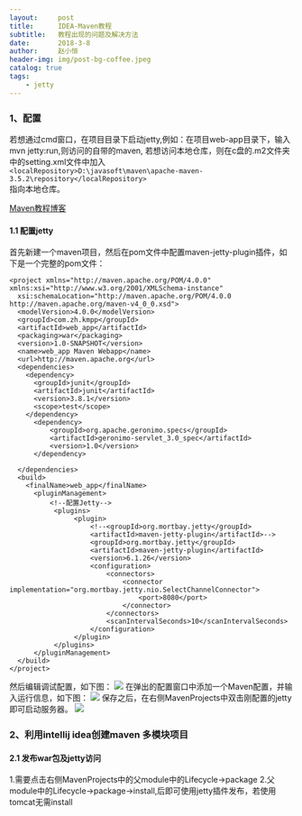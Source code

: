 ```yaml
---
layout:     post
title:      IDEA-Maven教程
subtitle:   教程出现的问题及解决方法
date:       2018-3-8
author:     赵小恒
header-img: img/post-bg-coffee.jpeg
catalog: true
tags:
    - jetty
---
```


### 1、配置

若想通过cmd窗口，在项目目录下启动jetty,例如：在项目web-app目录下，输入mvn jetty:run,则访问的自带的maven,
若想访问本地仓库，则在c盘的.m2文件夹中的setting.xml文件中加入  
`<localRepository>D:\javasoft\maven\apache-maven-3.5.2\repository</localRepository>`  
指向本地仓库。

[Maven教程博客](http://www.cnblogs.com/Brake/p/maven_pom_optimization.html)  

#### 1.1 配置jetty

首先新建一个maven项目，然后在pom文件中配置maven-jetty-plugin插件，如下是一个完整的pom文件：

```
<project xmlns="http://maven.apache.org/POM/4.0.0" xmlns:xsi="http://www.w3.org/2001/XMLSchema-instance"
  xsi:schemaLocation="http://maven.apache.org/POM/4.0.0 http://maven.apache.org/maven-v4_0_0.xsd">
  <modelVersion>4.0.0</modelVersion>
  <groupId>com.zh.kmpp</groupId>
  <artifactId>web_app</artifactId>
  <packaging>war</packaging>
  <version>1.0-SNAPSHOT</version>
  <name>web_app Maven Webapp</name>
  <url>http://maven.apache.org</url>
  <dependencies>
    <dependency>
      <groupId>junit</groupId>
      <artifactId>junit</artifactId>
      <version>3.8.1</version>
      <scope>test</scope>
    </dependency>
      <dependency>
          <groupId>org.apache.geronimo.specs</groupId>
          <artifactId>geronimo-servlet_3.0_spec</artifactId>
          <version>1.0</version>
      </dependency>

  </dependencies>
  <build>
    <finalName>web_app</finalName>
      <pluginManagement>
          <!--配置Jetty-->
           <plugins>
                <plugin>
                    <!--<groupId>org.mortbay.jetty</groupId>
                    <artifactId>maven-jetty-plugin</artifactId>-->
                    <groupId>org.mortbay.jetty</groupId>
                    <artifactId>maven-jetty-plugin</artifactId>
                    <version>6.1.26</version>
                    <configuration>
                        <connectors>
                            <connector implementation="org.mortbay.jetty.nio.SelectChannelConnector">
                                <port>8080</port>
                            </connector>
                        </connectors>
                        <scanIntervalSeconds>10</scanIntervalSeconds>
                    </configuration>
                </plugin>
           </plugins>
      </pluginManagement>
  </build>
</project>
```
然后编辑调试配置，如下图：
![](http://p2q983f8e.bkt.clouddn.com/maven_jetty_1.jpg)
在弹出的配置窗口中添加一个Maven配置，并输入运行信息，如下图：
![](http://p2q983f8e.bkt.clouddn.com/maven_jetty_2.jpg)
保存之后，在右侧MavenProjects中双击刚配置的jetty即可启动服务器。
![](http://p2q983f8e.bkt.clouddn.com/maven_jetty_3.jpg)

### 2、利用intellij idea创建maven 多模块项目

#### 2.1 发布war包及jetty访问

1.需要点击右侧MavenProjects中的父module中的Lifecycle->package
2.父module中的Lifecycle->package->install,后即可使用jetty插件发布，若使用tomcat无需install



 




















